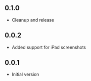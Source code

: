 ## 0.1.0

- Cleanup and release

## 0.0.2

- Added support for iPad screenshots

## 0.0.1

- Initial version
